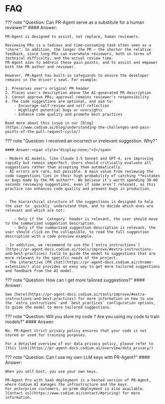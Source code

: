 # FAQ

??? note "Question: Can PR-Agent serve as a substitute for a human reviewer?"
    #### Answer:<span style="display:none;">1</span>

    PR-Agent is designed to assist, not replace, human reviewers.

    Reviewing PRs is a tedious and time-consuming task often seen as a "chore". In addition, the longer the PR – the shorter the relative feedback, since long PRs can overwhelm reviewers, both in terms of technical difficulty, and the actual review time.
    PR-Agent aims to address these pain points, and to assist and empower both the PR author and reviewer.

    However, PR-Agent has built-in safeguards to ensure the developer remains in the driver's seat. For example:

    1. Preserves user's original PR header
    2. Places user's description above the AI-generated PR description
    3. Cannot approve PRs; approval remains reviewer's responsibility
    4. The code suggestions are optional, and aim to:
        - Encourage self-review and self-reflection
        - Highlight potential bugs or oversights
        - Enhance code quality and promote best practices

    Read more about this issue in our [blog](https://www.codium.ai/blog/understanding-the-challenges-and-pain-points-of-the-pull-request-cycle/)

   

??? note "Question: I received an incorrect or irrelevant suggestion. Why?"

    #### Answer:<span style="display:none;">2</span>

    - Modern AI models, like Claude 3.5 Sonnet and GPT-4, are improving rapidly but remain imperfect. Users should critically evaluate all suggestions rather than accepting them automatically.
    - AI errors are rare, but possible. A main value from reviewing the code suggestions lies in their high probability of catching **mistakes or bugs made by the PR author**. We believe it's worth spending 30-60 seconds reviewing suggestions, even if some aren't relevant, as this practice can enhances code quality and prevent bugs in production.


    - The hierarchical structure of the suggestions is designed to help the user to _quickly_ understand them, and to decide which ones are relevant and which are not:
    
        - Only if the `Category` header is relevant, the user should move to the summarized suggestion description.
        - Only if the summarized suggestion description is relevant, the user should click on the collapsible, to read the full suggestion description with a code preview example.

    - In addition, we recommend to use the [`extra_instructions`](https://pr-agent-docs.codium.ai/tools/improve/#extra-instructions-and-best-practices) field to guide the model to suggestions that are more relevant to the specific needs of the project. 
    - The interactive [PR chat](https://pr-agent-docs.codium.ai/chrome-extension/) also provides an easy way to get more tailored suggestions and feedback from the AI model.

??? note "Question: How can I get more tailored suggestions?"
    #### Answer:<span style="display:none;">3</span>

    See [here](https://pr-agent-docs.codium.ai/tools/improve/#extra-instructions-and-best-practices) for more information on how to use the `extra_instructions` and `best_practices` configuration options, to guide the model to more tailored suggestions.

??? note "Question: Will you store my code ? Are you using my code to train models?"
    #### Answer:<span style="display:none;">4</span>

    No. PR-Agent strict privacy policy ensures that your code is not stored or used for training purposes.
    
    For a detailed overview of our data privacy policy, please refer to [this link](https://pr-agent-docs.codium.ai/overview/data_privacy/)

??? note "Question: Can I use my own LLM keys with PR-Agent?"
    #### Answer:<span style="display:none;">5</span>

    When you self-host, you use your own keys. 

    PR-Agent Pro with SaaS deployment is a hosted version of PR-Agent, where Codium AI manages the infrastructure and the keys.
    For enterprise customers, on-prem deployment is also available. [Contact us](https://www.codium.ai/contact/#pricing) for more information.
